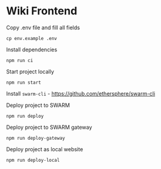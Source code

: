 # Wiki Frontend

Copy .env file and fill all fields

`cp env.example .env`

Install dependencies

`npm run ci`

Start project locally

`npm run start`

Install `swarm-cli` - https://github.com/ethersphere/swarm-cli

Deploy project to SWARM

`npm run deploy`

Deploy project to SWARM gateway

`npm run deploy-gateway`

Deploy project as local website

`npm run deploy-local`